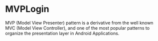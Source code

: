 # MVPLogin

MVP (Model View Presenter) pattern is a derivative from the well known MVC (Model View Controller), and one of the most popular patterns to organize the presentation layer in Android Applications.
